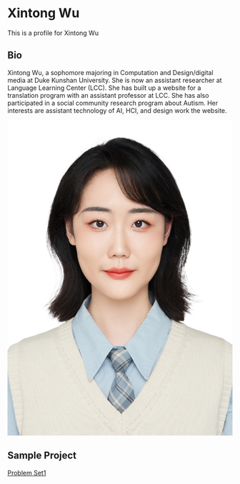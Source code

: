# Xintong Wu
This is a profile for Xintong Wu
## Bio
Xintong Wu, a sophomore majoring in Computation and Design/digital media at Duke Kunshan University. She is now an assistant researcher at Language Learning Center (LCC). She has built up a website for a translation program with an assistant professor at LCC. She has also participated in a social community research program about Autism. Her interests are assistant technology of AI, HCI, and design work the website. 

![image](https://github.com/Rising-Stars-by-Sunshine/stats201-PS1-Xintong/blob/main/image/Xintong_Wu.jpg)

## Sample Project

[Problem Set1](https://github.com/Rising-Stars-by-Sunshine/stats201-PS1-Xintong/blob/main/code/%E2%80%9CXintong%20Wu_Spring2023_Problem_Set_1_Demo_Ethereum_Blockchain_API_ipynb%E2%80%9D.ipynb)
